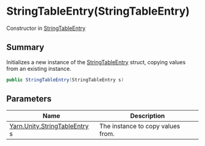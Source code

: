 # StringTableEntry(StringTableEntry)

Constructor in [StringTableEntry](yarn.unity.stringtableentry.md)

## Summary

Initializes a new instance of the [StringTableEntry](yarn.unity.stringtableentry.md) struct, copying values from an existing instance.

```csharp
public StringTableEntry(StringTableEntry s)
```

## Parameters

| Name                                                            | Description                       |
| --------------------------------------------------------------- | --------------------------------- |
| [Yarn.Unity.StringTableEntry](yarn.unity.stringtableentry.md) s | The instance to copy values from. |
